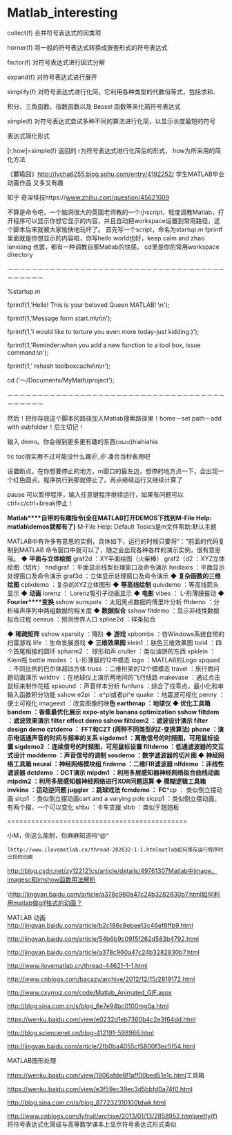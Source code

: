 # Matlab_interesting


collect(f)     合并符号表达式的同类项 

horner(f)     将一般的符号表达式转换成嵌套形式的符号表达式 

factor(f)     对符号表达式进行因式分解 

expand(f)     对符号表达式进行展开 

simplify(f)  对符号表达式进行化简，它利用各种类型的代数恒等式，包括求和、

积分、三角函数、指数函数以及 Bessel 函数等来化简符号表达式 

simple(f)  对符号表达式尝试多种不同的算法进行化简，以显示长度最短的符号

表达式简化形式 

[r,how]=simple(f)   返回的 r为符号表达式进行化简后的形式， how为所采用的简化方法

 

 

《麓瑜园》<http://lvcha6255.blog.sohu.com/entry/4192252/>   学生MATLAB毕业动画作品 又多又有趣

知乎 奇淫怪技https://www.zhihu.com/question/45621009

 

 

不算是命令吧，一个脑洞很大的英国老师教的一个小script，轻度调教Matlab，打开程序可以显示你想它显示的内容，并且自动把workspace设置到常用路径，这个脚本后来就被大家愉快地玩坏了。 
 首先写一个script，命名为startup.m 
 fprintf里面就是你想显示的内容啦，你写hello world也好，keep calm and zhao lanxiang 也罢，都有一种调教自家Matlab的快感。 
 cd里是你的常用workspace directory 

－－－－－－－－－－－－－－－－－－－－－－－－－－－－－－－－－－－－－－－－－－

%startup.m

fprintf(1,'Hello! This is your beloved Queen MATLAB! \n');

fprintf(1,'Message form start.m\n\n');

fprintf(1,'I would like to torture you even more today-just kidding:)');

fprintf(1,'Reminder:when you add a new function to a tool box, issue command:\n');

fprintf(1,' rehash toolboxcache\n\n');

cd ('～/Documents/MyMath/project');

－－－－－－－－－－－－－－－－－－－－－－－－－－－－－－－－－－－－－－－－－－

然后！把你存放这个脚本的路径加入Matlab搜索路径里！home－set path－add with subfolder！后生切记！

 

 

 

输入 demo。你会得到更多更有趣的东西(ಡωಡ)hiahiahia

 

 

tic toc很实用不过可能没什么趣＠_＠
 凑合当秒表用吧

 

设置断点。在你想要停止的地方，m窗口的最左边，想停的地方点一下，会出现一个红色圆点。程序执行到那就停止了。再点继续运行又继续计算了

pause   可以暂停程序，输入任意键程序继续运行，如果有问题可以ctrl+c/ctrl+break停止！

 

 

**Matlab****自带的有趣指令(**全在MATLAB打开DEMOS下找到M-File Help: matlab\demos就都有了**)** M-File Help: Default Topics是m文件帮助:默认主题

MATLAB中有许多有意思的实例，具体如下，运行的时候只要将“：”前面的代码复制到MATLAB 命令窗口中就可以了，随之会出现各种各样的演示实例，很有意思哦。
 **◆** **平面与立体绘图**
 graf2d ：XY平面绘图（火柴棒） 
 graf2（d2 ：XYZ立体绘图（切片） 
 hndlgraf ：平面显示线型处理窗口及命令演示 
 hndlaxis ：平面显示处理窗口及命令演示 
 graf3d ：立体显示处理窗口及命令演示 
                                                   **◆** **复杂函数的三维绘图** 
 cplxdemo ：复杂的XYZ立体图形 
    **◆** **等高线绘制**
 quivdemo ：等高线箭头显示 
 **◆** **动画** 
 lorenz ： Lorenz吸引子动画显示 
    **◆** **电影**
 vibes ： L-形薄膜振动 
    **◆ Fourier****变换**
 sshow sunspots ：太阳黑点数据的傅里叶分析 
 fftdemo ：分析噪声序列中两组数据的相关度
 **◆** **数据拟合** 
 sshow fitdemo ：显示非线性数据拟合过程 
 census ：预测世界人口 
 spline2d ：样条拟合 

 **◆** **稀疏矩阵** 
 sshow sparsity ：降阶 
 **◆** **游戏**
 xpbombs ：仿Windows系统自带的扫雷游戏 
 life ：生命发展游戏 
    **◆** **三维效果图** 
 klein1 ：肤色三维效果图 
 tori4 ：四个首尾相接的圆环 
 spharm2 ： 球形和声
 cruller ：类似油饼的东西
 xpklein ： Klein瓶 bottle 
 modes ： L-形薄膜的12中模态 
 logo ：MATLAB的Logo 
 xpquad ：不同比例的巴尔体超四方体
 truss ：二维桁架的12个模模态 
 travel ：旅行商问题动画演示 
 wrldtrv ：在地球仪上演示两地间的飞行线路 
 makevase ：通过点击鼠标来制作花瓶 
 xpsound ：声音样本分析 
 funfuns ：综合了找零点，最小化和单输入函数积分功能 
 sshow e2pi ： e^pi或者pi^e 
 quake ：地震波可视化 
 penny ：便士可视化 
 imageext ：改变图像的映**色 
 earthmap ：地球仪 
    **◆** **优化工具箱** 
 bandem ：香蕉最优化展示 expo-style banana optimization 
 sshow filtdem ：滤波效果演示 filter effect demo 
 sshow filtdem2 ：滤波设计演示 filter design demo 
 cztdemo ： FFT和CZT (两种不同类型的Z-变换算法) 
 phone ：演示电话通声音的时间与频率的关系
 sigdemo1 ：离散信号的时频图，可用鼠标设置 
 sigdemo2 ：连续信号的时频图，可用鼠标设置
 filtdemo ：低通滤波器的交互式设计
 moddemo ：声音信号的调制 
 sosdemo ：数字滤波器的切片图 
 **◆** **神经网络工具箱** 
 neural ：神经网络模块组
 firdemo ：二维FIR滤波器
 nlfdemo ：非线性滤波器 
 dctdemo ：DCT演示 
 mlpdm1 ：利用多层感知器神经网络拟合曲线动画 
 mlpdm2 ：利用多层感知器神经网络进行XOR问题运算 
 **◆** **模糊逻辑工具箱** 
 invkine ：运动逆问题 
 juggler ：跳球戏法
 fcmdemo ： FC***cp ： 类似倒立摆动画 
 slcp1 ：类似倒立摆动画cart and a varying pole 
 slcpp1 ：类似倒立摆动画，有两个摆，一个可以变化 
 sltbu ：卡车支援 
 slbb ：类似于翘翘板 

=============================================

小M，你这么能耐，你麻麻知道吗^@^

 

    lhttp://www.ilovematlab.cn/thread-202632-1-1.htmlmatlab如何保存运行程序时出现的动画

http://blog.csdn.net/zy122121cs/article/details/49761307Matlab中image、imagesc和imshow函数用法解析

\http://jingyan.baidu.com/article/a378c960a47c24b3282830b7.html如何利用matlab做gif格式的动画？

 MATLAB 动画<http://jingyan.baidu.com/article/b2c186c8ebee13c46ef6ffb9.html>

<http://jingyan.baidu.com/article/54b6b9c0915f262d583b4792.html>

<http://jingyan.baidu.com/article/a378c960a47c24b3282830b7.html>

<http://www.ilovematlab.cn/thread-44621-1-1.html>

<http://www.cnblogs.com/bacazy/archive/2012/12/15/2819172.html>

<http://www.cxymxz.com/code/Matlab_Animated_GIF.aspx>

<http://blog.sina.com.cn/s/blog_6e7e94bc0100mg0a.html>

<https://wenku.baidu.com/view/e0232d1eb7360b4c2e3f64dd.html>

<http://blog.sciencenet.cn/blog-412191-598966.html>

<http://jingyan.baidu.com/article/2fb0ba4055cf5800f3ec5f54.html>

MATLAB图形处理

<https://wenku.baidu.com/view/1906afde6f1aff00bed51e1c.html>工具箱

<https://wenku.baidu.com/view/e3f59ec39ec3d5bbfd0a74f0.html>

<http://blog.sina.com.cn/s/blog_877232310100tdwk.html>

 

http://www.cnblogs.com/lyfruit/archive/2013/01/13/2858952.htmlpretty(f)     将符号表达式化简成与高等数学课本上显示符号表达式形式类似 











